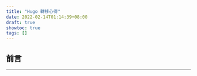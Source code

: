 ```yaml
---
title: "Hugo 轉移心得"
date: 2022-02-14T01:14:39+08:00
draft: true
showtoc: true
tags: []
---
```


## 前言

______________________________________________________________________
